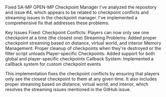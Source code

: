 
Fixed SA-MP OPEN-MP Checkpoint Manager
I've analyzed the repository and issue #4, which appears to be related to checkpoint conflicts and streaming issues in the checkpoint manager. I've implemented a comprehensive fix that addresses these problems.

Key Issues Fixed:
Checkpoint Conflicts: Players can now only see one checkpoint at a time (the closest one)
Streaming Problems: Added proper checkpoint streaming based on distance, virtual world, and interior
Memory Management: Proper cleanup of checkpoints when they're destroyed or the filter script unloads
Player-specific Checkpoints: Added support for both global and player-specific checkpoints
Callback System: Implemented a callback system for custom checkpoint events

This implementation fixes the checkpoint conflicts by ensuring that players only see the closest checkpoint to them at any given time. It also includes proper streaming based on distance, virtual world, and interior, which resolves the streaming issues mentioned in the GitHub issue.
